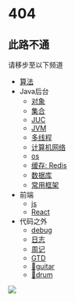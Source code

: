 # 404
## 此路不通

请移步至以下频道

* [算法](/algo/)
* Java后台
    * [对象](/object/)
    * [集合](/collection/)
    * [JUC](/juc/)
    * [JVM](/jvm/)
    * [多线程](/thread/)
    * [计算机网络](/network/)
    * [os](/os/)
    * [缓存: Redis](/redis/)
    * [数据库](/database/)
    * [常用框架](/framework/)
* 前端
    * [js](/js/)
    * [React](/react/)
* 代码之外
  * [debug](/debug/)
  * [日志](/dailyLog/)
  * [周记](/weeklyLog/)
  * [GTD](/gtd/)
  * [🎸guitar](/guitar/)
  * [🥁drum](/drum/)

![](https://wx1.sinaimg.cn/mw690/00892ACmly1gl65ksv7moj30nd0cztfs.jpg)